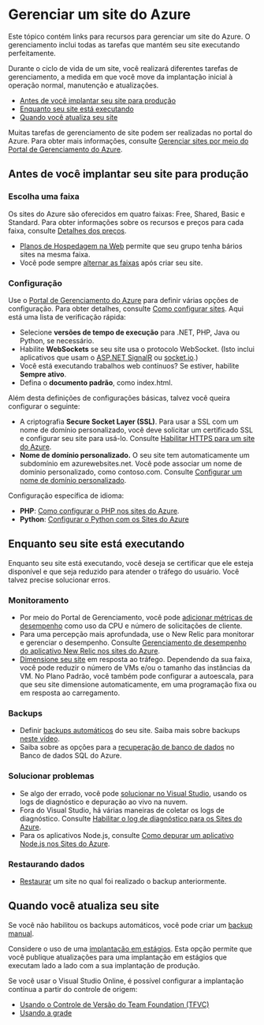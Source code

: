 <properties title="Manage an Azure website" pageTitle="Manage an Azure website" description="Links to resources for managing a Microsoft Azure website." services="web-sites" solutions="web" documentationCenter="" authors="mwasson" videoId="" scriptId="" />

<tags ms.service="web-sites" ms.workload="web" ms.tgt_pltfrm="na" ms.devlang="na" ms.topic="article" ms.date="09/16/2014" ms.author="mwasson"></tags>

# Gerenciar um site do Azure

Este tópico contém links para recursos para gerenciar um site do Azure. O gerenciamento inclui todas as tarefas que mantém seu site executando perfeitamente.

Durante o ciclo de vida de um site, você realizará diferentes tarefas de gerenciamento, a medida em que você move da implantação inicial à operação normal, manutenção e atualizações.

-   [Antes de você implantar seu site para produção][Antes de você implantar seu site para produção]
-   [Enquanto seu site está executando][Enquanto seu site está executando]
-   [Quando você atualiza seu site][Quando você atualiza seu site]

Muitas tarefas de gerenciamento de site podem ser realizadas no portal do Azure. Para obter mais informações, consulte [Gerenciar sites por meio do Portal de Gerenciamento do Azure][Gerenciar sites por meio do Portal de Gerenciamento do Azure].

## Antes de você implantar seu site para produção

### Escolha uma faixa

Os sites do Azure são oferecidos em quatro faixas: Free, Shared, Basic e Standard. Para obter informações sobre os recursos e preços para cada faixa, consulte [Detalhes dos preços][Detalhes dos preços].

-   [Planos de Hospedagem na Web][Planos de Hospedagem na Web] permite que seu grupo tenha bários sites na mesma faixa.
-   Você pode sempre [alternar as faixas][alternar as faixas] após criar seu site.

### Configuração

Use o [Portal de Gerenciamento do Azure][Portal de Gerenciamento do Azure] para definir várias opções de configuração. Para obter detalhes, consulte [Como configurar sites][Como configurar sites]. Aqui está uma lista de verificação rápida:

-   Selecione **versões de tempo de execução** para .NET, PHP, Java ou Python, se necessário.
-   Habilite **WebSockets** se seu site usa o protocolo WebSocket. (Isto inclui aplicativos que usam o [ASP.NET SignalR][ASP.NET SignalR] ou [socket.io][socket.io].)
-   Você está executando trabalhos web contínuos? Se estiver, habilite **Sempre ativo**.
-   Defina o **documento padrão**, como index.html.

Além desta definições de configurações básicas, talvez você queira configurar o seguinte:

-   A criptografia **Secure Socket Layer (SSL)**. Para usar a SSL com um nome de domínio personalizado, você deve solicitar um certificado SSL e configurar seu site para usá-lo. Consulte [Habilitar HTTPS para um site do Azure][Habilitar HTTPS para um site do Azure].
-   **Nome de domínio personalizado.** O seu site tem automaticamente um subdomínio em azurewebsites.net. Você pode associar um nome de domínio personalizado, como contoso.com. Consulte [Configurar um nome de domínio personalizado][Configurar um nome de domínio personalizado].

Configuração específica de idioma:

-   **PHP**: [Como configurar o PHP nos sites do Azure][Como configurar o PHP nos sites do Azure].
-   **Python**: [Configurar o Python com os Sites do Azure][Configurar o Python com os Sites do Azure]

## Enquanto seu site está executando

Enquanto seu site está executando, você deseja se certificar que ele esteja disponível e que seja reduzido para atender o tráfego do usuário. Você talvez precise solucionar erros.

### Monitoramento

-   Por meio do Portal de Gerenciamento, você pode [adicionar métricas de desempenho][adicionar métricas de desempenho] como uso da CPU e número de solicitações de cliente.
-   Para uma percepção mais aprofundada, use o New Relic para monitorar e gerenciar o desempenho. Consulte [Gerenciamento de desempenho do aplicativo New Relic nos sites do Azure][Gerenciamento de desempenho do aplicativo New Relic nos sites do Azure].
-   [Dimensione seu site][alternar as faixas] em resposta ao tráfego. Dependendo da sua faixa, você pode reduzir o número de VMs e/ou o tamanho das instâncias da VM. No Plano Padrão, você também pode configurar a autoescala, para que seu site dimensione automaticamente, em uma programação fixa ou em resposta ao carregamento.

### Backups

-   Definir [backups automáticos][backups automáticos] do seu site. Saiba mais sobre backups [neste vídeo][neste vídeo].
-   Saiba sobre as opções para a [recuperação de banco de dados][recuperação de banco de dados] no Banco de dados SQL do Azure.

### Solucionar problemas

-   Se algo der errado, você pode [solucionar no Visual Studio][solucionar no Visual Studio], usando os logs de diagnóstico e depuração ao vivo na nuvem.
-   Fora do Visual Studio, há várias maneiras de coletar os logs de diagnóstico. Consulte [Habilitar o log de diagnóstico para os Sites do Azure][Habilitar o log de diagnóstico para os Sites do Azure].
-   Para os aplicativos Node.js, consulte [Como depurar um aplicativo Node.js nos Sites do Azure][Como depurar um aplicativo Node.js nos Sites do Azure].

### Restaurando dados

-   [Restaurar][Restaurar] um site no qual foi realizado o backup anteriormente.

## Quando você atualiza seu site

Se você não habilitou os backups automáticos, você pode criar um [backup manual][backups automáticos].

Considere o uso de uma [implantação em estágios][implantação em estágios]. Esta opção permite que você publique atualizações para uma implantação em estágios que executam lado a lado com a sua implantação de produção.

Se você usar o Visual Studio Online, é possível configurar a implantação contínua a partir do controle de origem:

-   [Usando o Controle de Versão do Team Foundation (TFVC)][Usando o Controle de Versão do Team Foundation (TFVC)]
-   [Usando a grade][Usando a grade]

<!-- Anchors. -->

  [Antes de você implantar seu site para produção]: #before-you-deploy-your-site-to-production
  [Enquanto seu site está executando]: #while-your-website-is-running
  [Quando você atualiza seu site]: #when-you-update-your-website
  [Gerenciar sites por meio do Portal de Gerenciamento do Azure]: http://azure.microsoft.com/en-us/documentation/articles/web-sites-manage/
  [Detalhes dos preços]: http://azure.microsoft.com/en-us/pricing/details/websites/
  [Planos de Hospedagem na Web]: http://azure.microsoft.com/en-us/documentation/articles/azure-web-sites-web-hosting-plans-in-depth-overview
  [alternar as faixas]: http://azure.microsoft.com/en-us/documentation/articles/web-sites-scale/
  [Portal de Gerenciamento do Azure]: https://manage.windowsazure.com/
  [Como configurar sites]: http://azure.microsoft.com/en-us/documentation/articles/web-sites-configure/
  [ASP.NET SignalR]: http://www.asp.net/signalr
  [socket.io]: http://azure.microsoft.com/en-us/documentation/articles/web-sites-nodejs-chat-app-socketio/
  [Habilitar HTTPS para um site do Azure]: http://azure.microsoft.com/en-us/documentation/articles/web-sites-configure-ssl-certificate/
  [Configurar um nome de domínio personalizado]: http://azure.microsoft.com/en-us/documentation/articles/web-sites-custom-domain-name/
  [Como configurar o PHP nos sites do Azure]: http://azure.microsoft.com/en-us/documentation/articles/web-sites-php-configure/
  [Configurar o Python com os Sites do Azure]: http://azure.microsoft.com/en-us/documentation/articles/web-sites-python-configure/
  [adicionar métricas de desempenho]: http://azure.microsoft.com/en-us/documentation/articles/web-sites-monitor
  [Gerenciamento de desempenho do aplicativo New Relic nos sites do Azure]: http://azure.microsoft.com/en-us/documentation/articles/store-new-relic-web-sites-dotnet-application-performance-management/
  [backups automáticos]: http://azure.microsoft.com/en-us/documentation/articles/web-sites-backup/
  [neste vídeo]: http://azure.microsoft.com/en-us/documentation/videos/azure-websites-automatic-and-easy-backup/
  [recuperação de banco de dados]: http://msdn.microsoft.com/en-us/library/azure/hh852669.aspx
  [solucionar no Visual Studio]: http://azure.microsoft.com/en-us/documentation/articles/web-sites-dotnet-troubleshoot-visual-studio/#remotedebug
  [Habilitar o log de diagnóstico para os Sites do Azure]: http://azure.microsoft.com/en-us/documentation/articles/web-sites-enable-diagnostic-log/
  [Como depurar um aplicativo Node.js nos Sites do Azure]: http://azure.microsoft.com/en-us/documentation/articles/web-sites-nodejs-debug/
  [Restaurar]: http://azure.microsoft.com/en-us/documentation/articles/web-sites-restore/
  [implantação em estágios]: http://azure.microsoft.com/en-us/documentation/articles/web-sites-staged-publishing/
  [Usando o Controle de Versão do Team Foundation (TFVC)]: http://azure.microsoft.com/en-us/documentation/articles/cloud-services-continuous-delivery-use-vso/
  [Usando a grade]: http://azure.microsoft.com/en-us/documentation/articles/cloud-services-continuous-delivery-use-vso-git/

